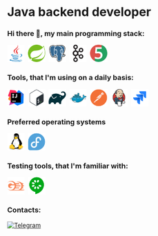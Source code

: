 <h1>Java backend developer</h1>

### Hi there 👋, my main programming stack:
<img src="https://github.com/devicons/devicon/blob/master/icons/java/java-original.svg" title="Java"  alt="Java" width="40" height="40"/>&nbsp;
<img src="https://github.com/devicons/devicon/blob/master/icons/spring/spring-original.svg" title="Spring"  alt="Spring" width="40" height="40"/>&nbsp;
<img src="https://github.com/devicons/devicon/blob/master/icons/postgresql/postgresql-original.svg" title="Postgres"  alt="Postgres" width="40" height="40"/>&nbsp;
<img src="https://github.com/devicons/devicon/blob/master/icons/apachekafka/apachekafka-original.svg" title="Kafka"  alt="Kafka" width="40" height="40"/>&nbsp;
<img src="https://github.com/devicons/devicon/blob/master/icons/junit/junit-original.svg" title="JUnit5" alt="JUnit5" width="40" height="40"/>&nbsp;

### Tools, that I'm using on a daily basis:
<img src="https://github.com/devicons/devicon/blob/master/icons/intellij/intellij-original.svg" title="Idea"  alt="Idea" width="40" height="40"/>&nbsp;
<img src="https://github.com/devicons/devicon/blob/master/icons/bash/bash-original.svg" title="Bash"  alt="Bash" width="40" height="40"/>&nbsp;
<img src="https://github.com/devicons/devicon/blob/master/icons/gradle/gradle-original.svg" title="Gradle"  alt="Gradle" width="40" height="40"/>&nbsp;
<img src="https://github.com/devicons/devicon/blob/master/icons/docker/docker-original.svg" title="Docker"  alt="Docker" width="40" height="40"/>&nbsp;
<img src="https://github.com/devicons/devicon/blob/master/icons/postman/postman-original.svg" title="Postman"  alt="Postman" width="40" height="40"/>&nbsp;
<img src="https://github.com/devicons/devicon/blob/master/icons/jenkins/jenkins-original.svg" title="Jenkins"  alt="Jenkins" width="40" height="40"/>&nbsp;
<img src="https://github.com/devicons/devicon/blob/master/icons/jira/jira-original.svg" title="Jira"  alt="Jira" width="40" height="40"/>&nbsp;

### Preferred operating systems
<img src="https://github.com/devicons/devicon/blob/master/icons/linux/linux-original.svg" title="Linux"  alt="Linux" width="40" height="40"/>&nbsp;
<img src="https://github.com/devicons/devicon/blob/master/icons/fedora/fedora-plain.svg" title="Fedora"  alt="Fedora" width="40" height="40"/>&nbsp;

### Testing tools, that I'm familiar with:
<img src = "https://github.com/devicons/devicon/blob/master/icons/gatling/gatling-original.svg" title="Gatling"  alt="Gatling" width="40" height="40"/>&nbsp;
<img src = "https://github.com/devicons/devicon/blob/master/icons/cucumber/cucumber-plain.svg" title="Cucumber"  alt="Cucumber" width="40" height="40"/>&nbsp;

### Contacts:
<a href="https://t.me/mikhail_shibanov"> <img src="https://img.shields.io/badge/Telegram-blue?style=for-the-badge&logo=telegram&logoColor=white" alt="Telegram"/></a>